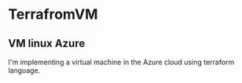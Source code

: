 # TerrafromVM

## VM linux Azure

I'm implementing a virtual machine in the Azure cloud using terraform language.
